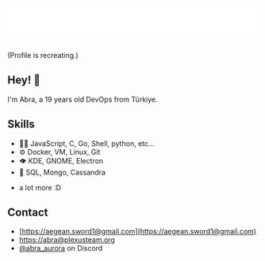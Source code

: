 <h1 align="center">
  <img src="https://raw.githubusercontent.com/the-abra/the-abra/master/name.svg" alt="The Abra" />
</h1>

(Profile is recreating.)

## Hey! 👋 
I'm Abra, a 19 years old DevOps from Türkiye.

## Skills
- 👨‍💻 JavaScript, C, Go, Shell, python, etc...
- ⚙️ Docker, VM, Linux, Git
- 👁️ KDE, GNOME, Electron
- 💽 SQL, Mongo, Cassandra
+ a lot more :D

## Contact
- [https://aegean.sword1@gmail.com](https://aegean.sword1@gmail.com)
- [https://abra@plexusteam.org](https://abra@plexusteam.org)
- [@abra_aurora](./) on Discord
